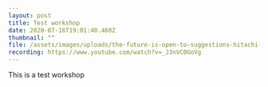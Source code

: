 ```yaml
---
layout: post
title: Test workshop
date: 2020-07-16T19:01:40.460Z
thumbnail: ""
file: /assets/images/uploads/the-future-is-open-to-suggestions-hitachi-youtube-720p-.mp4
recording: https://www.youtube.com/watch?v=_J3nVC0GoVg
---
```

This is a test workshop